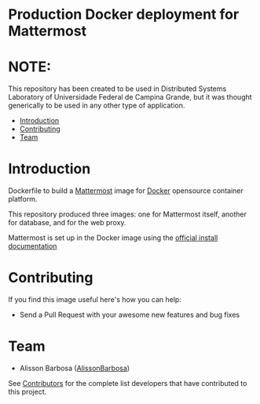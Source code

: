 # Production Docker deployment for Mattermost

# NOTE:

This repository has been created to be used in Distributed Systems Laboratory of Universidade Federal de Campina Grande, but it was thought generically to be used in any other type of application.

- [Introduction](#introduction)
- [Contributing](#contributing)
- [Team](#team)

# Introduction

Dockerfile to build a [Mattermost](https://mattermost.com/) image for [Docker](https://www.docker.com/products/docker-engine) opensource container platform.

This repository produced three images: one for Mattermost itself, another for database, and for the web proxy.

Mattermost is set up in the Docker image using the [official install documentation](https://docs.mattermost.com/install/install-rhel-6-mattermost.html)

# Contributing

If you find this image useful here's how you can help:

- Send a Pull Request with your awesome new features and bug fixes

# Team

- Alisson Barbosa ([AlissonBarbosa](https://github.com/AlissonBarbosa))

See [Contributors](../../graphs/contributors) for the complete list developers that have contributed to this project.

